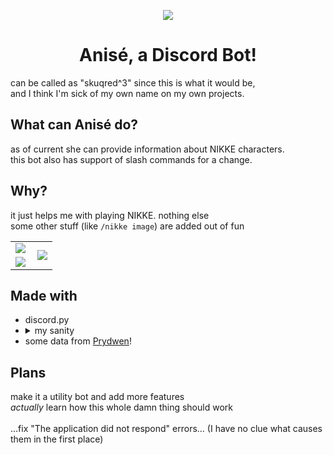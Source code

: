 <p align='center'><img src="https://cdn.discordapp.com/avatars/1114377691257393213/421d8f88511e13f331c975443eb4b79b.png" /></p>

<h1 align='center'>Anisé, a Discord Bot!</h1>
can be called as "skuqred^3" since this is what it would be,<br>
and I think I'm sick of my own name on my own projects.

## What can Anisé do?
as of current she can provide information about NIKKE characters.<br>
this bot also has support of slash commands for a change.

## Why?
it just helps me with playing NIKKE. nothing else<br>
some other stuff (like `/nikke image`) are added out of fun

<table>
  <tr>
    <td><img align='top' src="https://haxeflixel.is-terrible.com/64E2LvS3l.png" /></td>
    <td rowspan='2'><img src="https://haxeflixel.is-terrible.com/64E3BLGf8.png" /></td>
  </tr>
  <tr>
  	<td><img align='left' src="https://haxeflixel.is-terrible.com/64E745pjo.png" /></td>
  </tr>
</table>
          



## Made with
- discord.py
- <details><summary>my sanity</summary>
  discord.py is just about new to me<br>
  python is something more of a bizarre thing to me as well<br>
  more over, I encountered a lot of shit when I was making some commands
  <br><br>
  you know, discord, I think making slash commands do not have to be<br>
  THIS FUCKING COMPLICATED ‼‼‼‼
  </details>
- some data from [Prydwen](https://www.prydwen.gg)!

## Plans
make it a utility bot and add more features<br>
*actually* learn how this whole damn thing should work<br><br>
...fix "The application did not respond" errors... (I have no clue what causes them in the first place)

